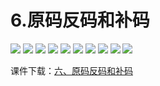 # 6.原码反码和补码

![](/assets/p120.png)
![](/assets/p121.png)
![](/assets/p122.png)
![](/assets/p123.png)
![](/assets/p124.png)
![](/assets/p125.png)
![](/assets/p126.png)
![](/assets/p127.png)
![](/assets/p128.png)
![](/assets/p129.png)


课件下载：[六、原码反码和补码](https://github.com/kinggolzu/Introduction-to-Computer/blob/master/courseware/9.原码反码和补码.pptx?raw=true)



